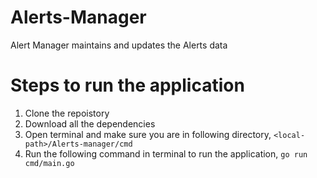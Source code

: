 # Alerts-Manager
Alert Manager maintains and updates the Alerts data

# Steps to run the application

1. Clone the repoistory
2. Download all the dependencies
3. Open terminal and make sure you are in following directory,
    `<local-path>/Alerts-manager/cmd`
4. Run the following command in terminal to run the application,
    `go run cmd/main.go`
